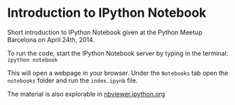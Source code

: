 # Introduction to IPython Notebook  

Short introduction to IPython Notebook given at the Python Meetup Barcelona on April 24th, 2014.  

To run the code, start the IPython Notebook server by typing in the terminal:  
    `ipython notebook`

This will open a webpage in your browser. Under the `Notebooks` tab open the `notebooks` folder and run the `index.ipynb` file.  
  
The material is also explorable in [nbviewer.ipython.org](http://nbviewer.ipython.org/github/batterio/intro_ipython_notebook/blob/master/notebooks/index.ipynb)  

